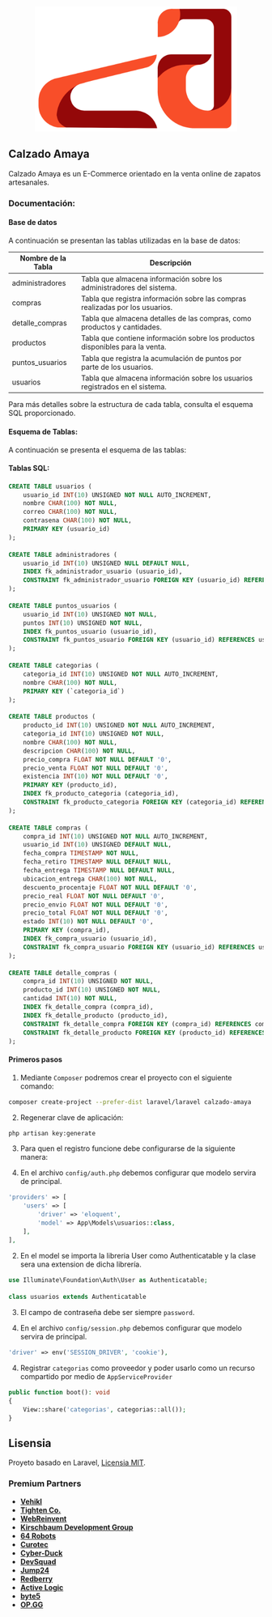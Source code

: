 <p align="center"><a href="https://calzadoamaya.com" target="_blank"><img src="public\img\calzado-amaya-color.svg" width="400" alt="Calzado Amaya Logo"></a></p>

## Calzado Amaya

Calzado Amaya es un E-Commerce orientado en la venta online de zapatos artesanales.

### Documentación:

#### Base de datos

A continuación se presentan las tablas utilizadas en la base de datos:

| Nombre de la Tabla | Descripción |
|--------------------|-------------|
| administradores    | Tabla que almacena información sobre los administradores del sistema. |
| compras            | Tabla que registra información sobre las compras realizadas por los usuarios. |
| detalle_compras    | Tabla que almacena detalles de las compras, como productos y cantidades. |
| productos          | Tabla que contiene información sobre los productos disponibles para la venta. |
| puntos_usuarios    | Tabla que registra la acumulación de puntos por parte de los usuarios. |
| usuarios           | Tabla que almacena información sobre los usuarios registrados en el sistema. |

Para más detalles sobre la estructura de cada tabla, consulta el esquema SQL proporcionado.

#### Esquema de Tablas:

A continuación se presenta el esquema de las tablas:

#### Tablas SQL:

```sql
CREATE TABLE usuarios (
    usuario_id INT(10) UNSIGNED NOT NULL AUTO_INCREMENT,
    nombre CHAR(100) NOT NULL,
    correo CHAR(100) NOT NULL,
    contrasena CHAR(100) NOT NULL,
    PRIMARY KEY (usuario_id)
);

CREATE TABLE administradores (
    usuario_id INT(10) UNSIGNED NULL DEFAULT NULL,
    INDEX fk_administrador_usuario (usuario_id),
    CONSTRAINT fk_administrador_usuario FOREIGN KEY (usuario_id) REFERENCES usuarios (usuario_id) ON UPDATE CASCADE ON DELETE RESTRICT
);

CREATE TABLE puntos_usuarios (
    usuario_id INT(10) UNSIGNED NOT NULL,
    puntos INT(10) UNSIGNED NOT NULL,
    INDEX fk_puntos_usuario (usuario_id),
    CONSTRAINT fk_puntos_usuario FOREIGN KEY (usuario_id) REFERENCES usuarios (usuario_id) ON UPDATE CASCADE ON DELETE RESTRICT
);

CREATE TABLE categorias (
    categoria_id INT(10) UNSIGNED NOT NULL AUTO_INCREMENT,
    nombre CHAR(100) NOT NULL,
    PRIMARY KEY (`categoria_id`)
);

CREATE TABLE productos (
    producto_id INT(10) UNSIGNED NOT NULL AUTO_INCREMENT,
    categoria_id INT(10) UNSIGNED NOT NULL,
    nombre CHAR(100) NOT NULL,
    descripcion CHAR(100) NOT NULL,
    precio_compra FLOAT NOT NULL DEFAULT '0',
    precio_venta FLOAT NOT NULL DEFAULT '0',
    existencia INT(10) NOT NULL DEFAULT '0',
    PRIMARY KEY (producto_id),
    INDEX fk_producto_categoria (categoria_id),
    CONSTRAINT fk_producto_categoria FOREIGN KEY (categoria_id) REFERENCES categorias (categoria_id) ON UPDATE CASCADE ON DELETE RESTRICT
);

CREATE TABLE compras (
    compra_id INT(10) UNSIGNED NOT NULL AUTO_INCREMENT,
    usuario_id INT(10) UNSIGNED DEFAULT NULL,
    fecha_compra TIMESTAMP NOT NULL,
    fecha_retiro TIMESTAMP NULL DEFAULT NULL,
    fecha_entrega TIMESTAMP NULL DEFAULT NULL,
    ubicacion_entrega CHAR(100) NOT NULL,
    descuento_procentaje FLOAT NOT NULL DEFAULT '0',
    precio_real FLOAT NOT NULL DEFAULT '0',
    precio_envio FLOAT NOT NULL DEFAULT '0',
    precio_total FLOAT NOT NULL DEFAULT '0',
    estado INT(10) NOT NULL DEFAULT '0',
    PRIMARY KEY (compra_id),
    INDEX fk_compra_usuario (usuario_id),
    CONSTRAINT fk_compra_usuario FOREIGN KEY (usuario_id) REFERENCES usuarios (usuario_id) ON UPDATE CASCADE ON DELETE CASCADE
);

CREATE TABLE detalle_compras (
    compra_id INT(10) UNSIGNED NOT NULL,
    producto_id INT(10) UNSIGNED NOT NULL,
    cantidad INT(10) NOT NULL,
    INDEX fk_detalle_compra (compra_id),
    INDEX fk_detalle_producto (producto_id),
    CONSTRAINT fk_detalle_compra FOREIGN KEY (compra_id) REFERENCES compras (compra_id) ON UPDATE CASCADE ON DELETE RESTRICT,
    CONSTRAINT fk_detalle_producto FOREIGN KEY (producto_id) REFERENCES productos (producto_id) ON UPDATE NO ACTION ON DELETE RESTRICT
);
```

#### Primeros pasos

1. Mediante `Composer` podremos crear el proyecto con el siguiente comando:

```bash
composer create-project --prefer-dist laravel/laravel calzado-amaya
```

2. Regenerar clave de aplicación:

```bash
php artisan key:generate
```

3. Para quen el registro funcione debe configurarse de la siguiente manera:

 1. En el archivo `config/auth.php` debemos configurar que modelo servira de principal.

```php
'providers' => [
    'users' => [
        'driver' => 'eloquent',
        'model' => App\Models\usuarios::class,
    ],
],
```

 2. En el model se importa la libreria User como Authenticatable y la clase sera una extension de dicha librería.

```php
use Illuminate\Foundation\Auth\User as Authenticatable;

class usuarios extends Authenticatable
```

 3. El campo de contraseña debe ser siempre `password`.

 4. En el archivo `config/session.php` debemos configurar que modelo servira de principal.

```php
'driver' => env('SESSION_DRIVER', 'cookie'),
```

4. Registrar `categorias` como proveedor y poder usarlo como un recurso compartido por medio de `AppServiceProvider`

```php
public function boot(): void
{
    View::share('categorias', categorias::all());
}
```

## Lisensia

Proyeto basado en Laravel, [Licensia MIT](https://opensource.org/licenses/MIT).

### Premium Partners

- **[Vehikl](https://vehikl.com/)**
- **[Tighten Co.](https://tighten.co)**
- **[WebReinvent](https://webreinvent.com/)**
- **[Kirschbaum Development Group](https://kirschbaumdevelopment.com)**
- **[64 Robots](https://64robots.com)**
- **[Curotec](https://www.curotec.com/services/technologies/laravel/)**
- **[Cyber-Duck](https://cyber-duck.co.uk)**
- **[DevSquad](https://devsquad.com/hire-laravel-developers)**
- **[Jump24](https://jump24.co.uk)**
- **[Redberry](https://redberry.international/laravel/)**
- **[Active Logic](https://activelogic.com)**
- **[byte5](https://byte5.de)**
- **[OP.GG](https://op.gg)**